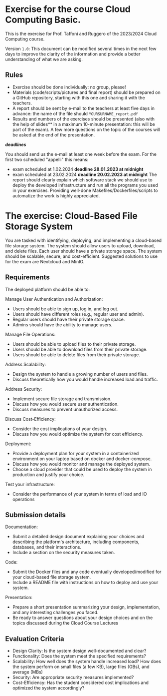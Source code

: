 # Exercise  for the course Cloud Computing Basic.

This is the exercise for Prof. Taffoni and Ruggero of the 2023/2024 Cloud Computing course.

Version `1.0`: This document can be modified several times in the next few days to improve the clarity of the information and provide a better understanding of what we are asking.

## Rules

- Exercise should be done individually: no group, please!
- Materials (code/scripts/pictures and final report) should be prepared on a GitHub repository, starting with this one and sharing it with the teachers.
- A report should be sent by e-mail to the teachers at least five days in advance: the name of the file should `YOURSURNAME_report.pdf`
- Results and numbers of the exercises should be presented (also with the help of slides** in a maximum 10-minute presentation: this will be part of the exam). A few more questions on the topic of the courses will be asked at the end of the presentation.

***deadlines***

You should send us the e-mail at least one week before the exam. For the first two  scheduled "appelli" this means:
 - exam scheduled at 1.02.2024  **deadline 28.01.2023 at midnight**
 - exam scheduled at 23.02.2024  **deadline 20.02.2023 at midnight**
The report should clearly explain which software stack we should use to deploy the developed infrastructure and run all the programs you used in your exercises. Providing well-done Makefiles/Dockerfiles/scripts to automatize the work is highly appreciated.

# The exercise: Cloud-Based File Storage System

You are tasked with identifying, deploying, and implementing a cloud-based file storage system. The system should allow users to upload, download, and delete files. Each user should have a private storage space. The system should be scalable, secure, and cost-efficient. Suggested solutions to use for the exam are Nextcloud and MinIO.

## Requirements

The deployed platform should be able to:

Manage User Authentication and Authorization:
- Users should be able to sign up, log in, and log out.
- Users should have different roles (e.g., regular user and admin).
- Regular users should have their private storage space.
- Admins should have the ability to manage users.

Manage File Operations:
- Users should be able to upload files to their private storage.
- Users should be able to download files from their private storage.
- Users should be able to delete files from their private storage.

Address Scalability:
- Design the system to handle a growing number of users and files.
- Discuss theoretically how you would handle increased load and traffic.

Address Security:
- Implement secure file storage and transmission.
- Discuss how you would secure user authentication.
- Discuss measures to prevent unauthorized access.

Discuss Cost-Efficiency:
- Consider the cost implications of your design.
- Discuss how you would optimize the system for cost efficiency.

Deployment:
- Provide a deployment plan for your system in a containerized environment on your laptop based on docker and docker-compose.
- Discuss how you would monitor and manage the deployed system.
- Choose a cloud provider that could be used to deploy the system in production and justify your choice.

Test your infrastructure:
- Consider the performance of your system in terms of load and IO operations

## Submission details

Documentation:
- Submit a detailed design document explaining your choices and describing the platform's architecture, including components, databases, and their interactions.
- Include a section on the security measures taken.

Code:
- Submit the Docker files and any code eventually developed/modified for your cloud-based file storage system.
- Include a README file with instructions on how to deploy and use your system.

Presentation:
- Prepare a short presentation summarizing your design, implementation, and any interesting challenges you faced.
- Be ready to answer questions about your design choices and on the topics discussed during the Cloud Course Lectures

## Evaluation Criteria

- Design Clarity: Is the system design well-documented and clear?
- Functionality: Does the system meet the specified requirements?
- Scalability: How well does the system handle increased load? How does the system perform on  small files (a few KB), large files (GBs), and average (MBs)
- Security: Are appropriate security measures implemented?
- Cost-Efficiency: Has the student considered cost implications and optimized the system accordingly?